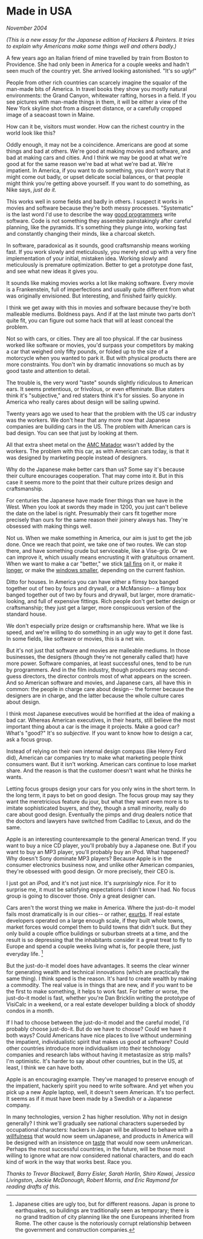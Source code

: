 # Made in USA

_November 2004_

_(This is a new essay for the Japanese edition of Hackers & Painters. It tries to explain why Americans make some things well and others badly.)_

A few years ago an Italian friend of mine travelled by train from Boston to Providence. She had only been in America for a couple weeks and hadn't seen much of the country yet. She arrived looking astonished. "It's so _ugly!_"

People from other rich countries can scarcely imagine the squalor of the man-made bits of America. In travel books they show you mostly natural environments: the Grand Canyon, whitewater rafting, horses in a field. If you see pictures with man-made things in them, it will be either a view of the New York skyline shot from a discreet distance, or a carefully cropped image of a seacoast town in Maine.

How can it be, visitors must wonder. How can the richest country in the world look like this?

Oddly enough, it may not be a coincidence. Americans are good at some things and bad at others. We're good at making movies and software, and bad at making cars and cities. And I think we may be good at what we're good at for the same reason we're bad at what we're bad at. We're impatient. In America, if you want to do something, you don't worry that it might come out badly, or upset delicate social balances, or that people might think you're getting above yourself. If you want to do something, as Nike says, _just do it._

This works well in some fields and badly in others. I suspect it works in movies and software because they're both messy processes. "Systematic" is the last word I'd use to describe the way [good programmers](http://www.paulgraham.com/gh.html) write software. Code is not something they assemble painstakingly after careful planning, like the pyramids. It's something they plunge into, working fast and constantly changing their minds, like a charcoal sketch.

In software, paradoxical as it sounds, good craftsmanship means working fast. If you work slowly and meticulously, you merely end up with a very fine implementation of your initial, mistaken idea. Working slowly and meticulously is premature optimization. Better to get a prototype done fast, and see what new ideas it gives you.

It sounds like making movies works a lot like making software. Every movie is a Frankenstein, full of imperfections and usually quite different from what was originally envisioned. But interesting, and finished fairly quickly.

I think we get away with this in movies and software because they're both malleable mediums. Boldness pays. And if at the last minute two parts don't quite fit, you can figure out some hack that will at least conceal the problem.

Not so with cars, or cities. They are all too physical. If the car business worked like software or movies, you'd surpass your competitors by making a car that weighed only fifty pounds, or folded up to the size of a motorcycle when you wanted to park it. But with physical products there are more constraints. You don't win by dramatic innovations so much as by good taste and attention to detail.

The trouble is, the very word "taste" sounds slightly ridiculous to American ears. It seems pretentious, or frivolous, or even effeminate. Blue staters think it's "subjective," and red staters think it's for sissies. So anyone in America who really cares about design will be sailing upwind.

Twenty years ago we used to hear that the problem with the US car industry was the workers. We don't hear that any more now that Japanese companies are building cars in the US. The problem with American cars is bad design. You can see that just by looking at them.

All that extra sheet metal on the [AMC Matador](http://www.paulgraham.com/matador.html) wasn't added by the workers. The problem with this car, as with American cars today, is that it was designed by marketing people instead of designers.

Why do the Japanese make better cars than us? Some say it's because their culture encourages cooperation. That may come into it. But in this case it seems more to the point that their culture prizes design and craftsmanship.

For centuries the Japanese have made finer things than we have in the West. When you look at swords they made in 1200, you just can't believe the date on the label is right. Presumably their cars fit together more precisely than ours for the same reason their joinery always has. They're obsessed with making things well.

Not us. When we make something in America, our aim is just to get the job done. Once we reach that point, we take one of two routes. We can stop there, and have something crude but serviceable, like a Vise-grip. Or we can improve it, which usually means encrusting it with gratuitous ornament. When we want to make a car "better," we stick [tail fins](http://www.paulgraham.com/59eldorado.html) on it, or make it [longer](http://www.paulgraham.com/75eldorado.html), or make the [windows smaller](http://www.paulgraham.com/04magnum.html), depending on the current fashion.

Ditto for houses. In America you can have either a flimsy box banged together out of two by fours and drywall, or a McMansion-- a flimsy box banged together out of two by fours and drywall, but larger, more dramatic-looking, and full of expensive fittings. Rich people don't get better design or craftsmanship; they just get a larger, more conspicuous version of the standard house.

We don't especially prize design or craftsmanship here. What we like is speed, and we're willing to do something in an ugly way to get it done fast. In some fields, like software or movies, this is a net win.

But it's not just that software and movies are malleable mediums. In those businesses, the designers (though they're not generally called that) have more power. Software companies, at least successful ones, tend to be run by programmers. And in the film industry, though producers may second-guess directors, the director controls most of what appears on the screen. And so American software and movies, and Japanese cars, all have this in common: the people in charge care about design-- the former because the designers are in charge, and the latter because the whole culture cares about design.

I think most Japanese executives would be horrified at the idea of making a bad car. Whereas American executives, in their hearts, still believe the most important thing about a car is the image it projects. Make a good car? What's "good?" It's so _subjective._ If you want to know how to design a car, ask a focus group.

Instead of relying on their own internal design compass (like Henry Ford did), American car companies try to make what marketing people think consumers want. But it isn't working. American cars continue to lose market share. And the reason is that the customer doesn't want what he thinks he wants.

Letting focus groups design your cars for you only wins in the short term. In the long term, it pays to bet on good design. The focus group may say they want the meretricious feature du jour, but what they want even more is to imitate sophisticated buyers, and they, though a small minority, really do care about good design. Eventually the pimps and drug dealers notice that the doctors and lawyers have switched from Cadillac to Lexus, and do the same.

Apple is an interesting counterexample to the general American trend. If you want to buy a nice CD player, you'll probably buy a Japanese one. But if you want to buy an MP3 player, you'll probably buy an iPod. What happened? Why doesn't Sony dominate MP3 players? Because Apple is in the consumer electronics business now, and unlike other American companies, they're obsessed with good design. Or more precisely, their CEO is.

I just got an iPod, and it's not just nice. It's _surprisingly_ nice. For it to surprise me, it must be satisfying expectations I didn't know I had. No focus group is going to discover those. Only a great designer can.

Cars aren't the worst thing we make in America. Where the just-do-it model fails most dramatically is in our cities-- or rather, [exurbs](http://www.paulgraham.com/denver.html). If real estate developers operated on a large enough scale, if they built whole towns, market forces would compel them to build towns that didn't suck. But they only build a couple office buildings or suburban streets at a time, and the result is so depressing that the inhabitants consider it a great treat to fly to Europe and spend a couple weeks living what is, for people there, just everyday life. [^1]

But the just-do-it model does have advantages. It seems the clear winner for generating wealth and technical innovations (which are practically the same thing). I think speed is the reason. It's hard to create wealth by making a commodity. The real value is in things that are new, and if you want to be the first to make something, it helps to work fast. For better or worse, the just-do-it model is fast, whether you're Dan Bricklin writing the prototype of VisiCalc in a weekend, or a real estate developer building a block of shoddy condos in a month.

If I had to choose between the just-do-it model and the careful model, I'd probably choose just-do-it. But do we have to choose? Could we have it both ways? Could Americans have nice places to live without undermining the impatient, individualistic spirit that makes us good at software? Could other countries introduce more individualism into their technology companies and research labs without having it metastasize as strip malls? I'm optimistic. It's harder to say about other countries, but in the US, at least, I think we can have both.

Apple is an encouraging example. They've managed to preserve enough of the impatient, hackerly spirit you need to write software. And yet when you pick up a new Apple laptop, well, it doesn't seem American. It's too perfect. It seems as if it must have been made by a Swedish or a Japanese company.

In many technologies, version 2 has higher resolution. Why not in design generally? I think we'll gradually see national characters superseded by occupational characters: hackers in Japan will be allowed to behave with a [willfulness](http://www.paulgraham.com/gba.html) that would now seem unJapanese, and products in America will be designed with an insistence on [taste](http://www.paulgraham.com/taste.html) that would now seem unAmerican. Perhaps the most successful countries, in the future, will be those most willing to ignore what are now considered national characters, and do each kind of work in the way that works best. Race you.

[^1]: Japanese cities are ugly too, but for different reasons. Japan is prone to earthquakes, so buildings are traditionally seen as temporary; there is no grand tradition of city planning like the one Europeans inherited from Rome. The other cause is the notoriously corrupt relationship between the government and construction companies.

_Thanks to Trevor Blackwell, Barry Eisler, Sarah Harlin, Shiro Kawai, Jessica Livingston, Jackie McDonough, Robert Morris, and Eric Raymond for reading drafts of this._